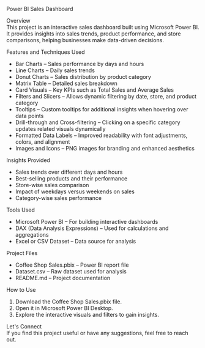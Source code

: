 Power BI Sales Dashboard  

Overview  
This project is an interactive sales dashboard built using Microsoft Power BI. It provides insights into sales trends, product performance, and store comparisons, helping businesses make data-driven decisions.  

Features and Techniques Used  

- Bar Charts – Sales performance by days and hours  
- Line Charts – Daily sales trends  
- Donut Charts – Sales distribution by product category  
- Matrix Table – Detailed sales breakdown  
- Card Visuals – Key KPIs such as Total Sales and Average Sales  
- Filters and Slicers – Allows dynamic filtering by date, store, and product category  
- Tooltips – Custom tooltips for additional insights when hovering over data points  
- Drill-through and Cross-filtering – Clicking on a specific category updates related visuals dynamically  
- Formatted Data Labels – Improved readability with font adjustments, colors, and alignment  
- Images and Icons – PNG images for branding and enhanced aesthetics  

Insights Provided  
- Sales trends over different days and hours  
- Best-selling products and their performance  
- Store-wise sales comparison  
- Impact of weekdays versus weekends on sales  
- Category-wise sales performance  

Tools Used  
- Microsoft Power BI – For building interactive dashboards  
- DAX (Data Analysis Expressions) – Used for calculations and aggregations  
- Excel or CSV Dataset – Data source for analysis  

Project Files  
- Coffee Shop Sales.pbix – Power BI report file  
- Dataset.csv – Raw dataset used for analysis  
- README.md – Project documentation  

How to Use  
1. Download the Coffee Shop Sales.pbix file.  
2. Open it in Microsoft Power BI Desktop.  
3. Explore the interactive visuals and filters to gain insights.  

Let's Connect  
If you find this project useful or have any suggestions, feel free to reach out.  


